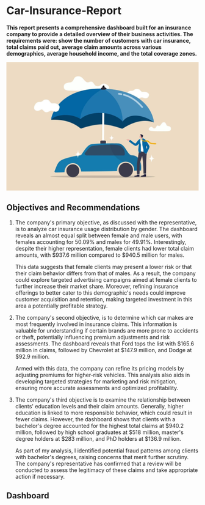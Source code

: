 # Car-Insurance-Report
**This report presents a comprehensive dashboard built for an insurance company to provide a detailed overview of their business activities. The requirements were: show the number of customers with car insurance, total claims paid out, average claim amounts across various demographics, average household income, and the total coverage zones.**

![Insurance_report](https://github.com/Herola007/Insurance-Report/blob/main/Insurance_Report_Illustration.jpg?raw=true)

## Objectives and Recommendations
1. The company's primary objective, as discussed with the representative, is to analyze car insurance usage distribution by gender. The dashboard reveals an almost equal split between female and male users, with females accounting for 50.09% and males for 49.91%. Interestingly, despite their higher representation, female clients had lower total claim amounts, with $937.6 million compared to $940.5 million for males.

   This data suggests that female clients may present a lower risk or that their claim behavior differs from that of males. As a result, the company could explore targeted advertising campaigns aimed at female clients to further increase their market share. Moreover, refining insurance offerings to better cater to this demographic's needs could improve customer acquisition and retention, making targeted investment in this area a potentially profitable strategy.


2. The company's second objective, is to determine which car makes are most frequently involved in insurance claims. This information is valuable for understanding if certain brands are more prone to accidents or theft, potentially influencing premium adjustments and risk assessments. The dashboard reveals that Ford tops the list with $165.6 million in claims, followed by Chevrolet at $147.9 million, and Dodge at $92.9 million.

   Armed with this data, the company can refine its pricing models by adjusting premiums for higher-risk vehicles. This analysis also aids in developing targeted strategies for marketing and risk mitigation, ensuring more accurate assessments and optimized profitability.


3. The company's third objective is to examine the relationship between clients' education levels and their claim amounts. Generally, higher education is linked to more responsible behavior, which could result in fewer claims. However, the dashboard shows that clients with a bachelor's degree accounted for the highest total claims at $940.2 million, followed by high school graduates at $518 million, master's degree holders at $283 million, and PhD holders at $136.9 million.

   As part of my analysis, I identified potential fraud patterns among clients with bachelor's degrees, raising concerns that merit further scrutiny. The company's representative has confirmed that a review will be conducted to assess the legitimacy of these claims and take appropriate action if necessary.


## Dashboard






